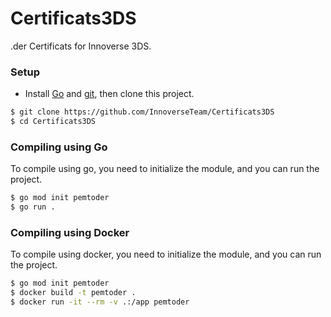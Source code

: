 # Certificats3DS
.der Certificats for Innoverse 3DS.

### Setup
- Install [Go](https://go.dev/doc/install) and [git](https://git-scm.com/downloads), then clone this project.
```bash
$ git clone https://github.com/InnoverseTeam/Certificats3DS
$ cd Certificats3DS
```

### Compiling using Go
To compile using go, you need to initialize the module, and you can run the project.
```bash
$ go mod init pemtoder
$ go run .
```

### Compiling using Docker
To compile using docker, you need to initialize the module, and you can run the project.
```bash
$ go mod init pemtoder
$ docker build -t pemtoder .
$ docker run -it --rm -v .:/app pemtoder
```
